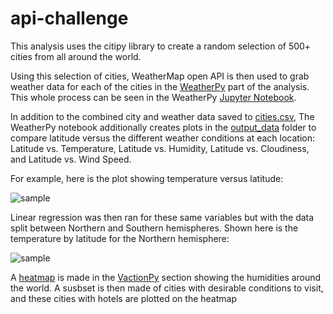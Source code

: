 # api-challenge

This analysis uses the citipy library to create a random selection of 500+ cities from all around the world.

Using this selection of cities, WeatherMap open API is then used to grab weather data for each of the cities in the [WeatherPy](https://github.com/lmfao415/Python-API-Challenge/tree/main/WeatherPy) part of the analysis. This whole process can be seen in the WeatherPy [Jupyter Notebook](https://github.com/lmfao415/Python-API-Challenge/blob/main/WeatherPy/WeatherPy.ipynb). 

In addition to the combined city and weather data saved to [cities.csv](https://github.com/lmfao415/Python-API-Challenge/blob/main/WeatherPy/output_data/cities.csv), The WeatherPy notebook additionally creates plots  in the [output_data](https://github.com/lmfao415/Python-API-Challenge/tree/main/WeatherPy/output_data) folder to compare latitude versus the different weather conditions at each location:
Latitude vs. Temperature,
Latitude vs. Humidity,
Latitude vs. Cloudiness,
and Latitude vs. Wind Speed.

For example, here is the plot showing temperature versus latitude:

![sample](https://github.com/lmfao415/Python-API-Challenge/blob/main/WeatherPy/output_data/Lat_vs_Temp.png?raw=true) 

Linear regression was then ran for these same variables but with the data split between Northern and Southern hemispheres. 
Shown here is the temperature by latitude for the Northern hemisphere:

![sample](https://github.com/lmfao415/Python-API-Challenge/blob/main/WeatherPy/output_data/NorthLat_vs_Temp.png?raw=true)

A [heatmap](https://github.com/lmfao415/Python-API-Challenge/tree/main/VacationPy/heatmaps) is made in the [VactionPy](https://github.com/lmfao415/Python-API-Challenge/tree/main/VacationPy) section showing the humidities around the world.
A susbset is then made of cities with desirable conditions to visit, and these cities with hotels are plotted on the heatmap
